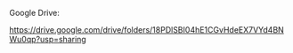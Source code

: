 Google Drive:

https://drive.google.com/drive/folders/18PDlSBI04hE1CGvHdeEX7VYd4BNWu0qp?usp=sharing
